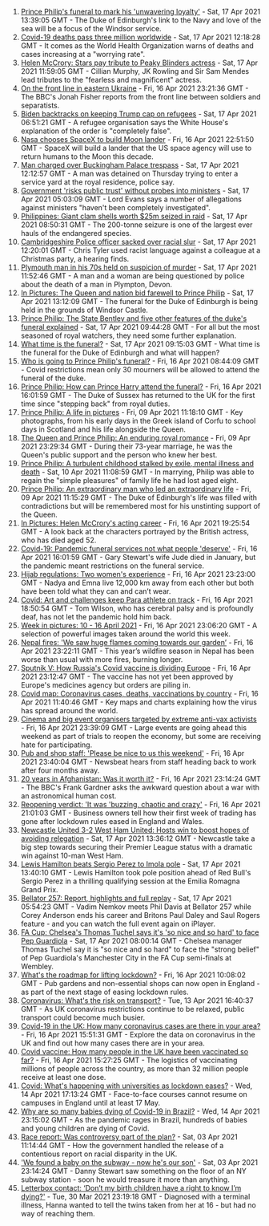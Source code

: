 1. [Prince Philip's funeral to mark his 'unwavering loyalty'](https://www.bbc.co.uk/news/uk-56779068) - Sat, 17 Apr 2021 13:39:05 GMT - The Duke of Edinburgh's link to the Navy and love of the sea will be a focus of the Windsor service.
2. [Covid-19 deaths pass three million worldwide](https://www.bbc.co.uk/news/world-56783878) - Sat, 17 Apr 2021 12:18:28 GMT - It comes as the World Health Organization warns of deaths and cases increasing at a "worrying rate".
3. [Helen McCrory: Stars pay tribute to Peaky Blinders actress](https://www.bbc.co.uk/news/entertainment-arts-56785283) - Sat, 17 Apr 2021 11:59:05 GMT - Cillian Murphy, JK Rowling and Sir Sam Mendes lead tributes to the "fearless and magnificent" actress.
4. [On the front line in eastern Ukraine](https://www.bbc.co.uk/news/world-europe-56776463) - Fri, 16 Apr 2021 23:21:36 GMT - The BBC's Jonah Fisher reports from the front line between soldiers and separatists.
5. [Biden backtracks on keeping Trump cap on refugees](https://www.bbc.co.uk/news/world-us-canada-56778721) - Sat, 17 Apr 2021 06:51:21 GMT - A refugee organisation says the White House's explanation of the order is "completely false".
6. [Nasa chooses SpaceX to build Moon lander](https://www.bbc.co.uk/news/science-environment-56781556) - Fri, 16 Apr 2021 22:51:50 GMT - SpaceX will build a lander that the US space agency will use to return humans to the Moon this decade.
7. [Man charged over Buckingham Palace trespass](https://www.bbc.co.uk/news/uk-england-london-56784417) - Sat, 17 Apr 2021 12:12:57 GMT - A man was detained on Thursday trying to enter a service yard at the royal residence, police say.
8. [Government 'risks public trust' without probes into ministers](https://www.bbc.co.uk/news/uk-politics-56763651) - Sat, 17 Apr 2021 05:03:09 GMT - Lord Evans says a number of allegations against ministers "haven't been completely investigated".
9. [Philippines: Giant clam shells worth $25m seized in raid](https://www.bbc.co.uk/news/world-asia-56784215) - Sat, 17 Apr 2021 08:50:31 GMT - The 200-tonne seizure is one of the largest ever hauls of the endangered species.
10. [Cambridgeshire Police officer sacked over racial slur](https://www.bbc.co.uk/news/uk-england-cambridgeshire-56776303) - Sat, 17 Apr 2021 12:20:01 GMT - Chris Tyler used racist language against a colleague at a Christmas party, a hearing finds.
11. [Plymouth man in his 70s held on suspicion of murder](https://www.bbc.co.uk/news/uk-england-devon-56784690) - Sat, 17 Apr 2021 11:52:46 GMT - A man and a woman are being questioned by police about the death of a man in Plympton, Devon.
12. [In Pictures: The Queen and nation bid farewell to Prince Philip](https://www.bbc.co.uk/news/in-pictures-56779000) - Sat, 17 Apr 2021 13:12:09 GMT - The funeral for the Duke of Edinburgh is being held in the grounds of Windsor Castle.
13. [Prince Philip: The State Bentley and five other features of the duke's funeral explained](https://www.bbc.co.uk/news/uk-56762822) - Sat, 17 Apr 2021 09:44:28 GMT - For all but the most seasoned of royal watchers, they need some further explanation.
14. [What time is the funeral?](https://www.bbc.co.uk/news/uk-56694327) - Sat, 17 Apr 2021 09:15:03 GMT - What time is the funeral for the Duke of Edinburgh and what will happen?
15. [Who is going to Prince Philip's funeral?](https://www.bbc.co.uk/news/uk-56765468) - Fri, 16 Apr 2021 08:44:09 GMT - Covid restrictions mean only 30 mourners will be allowed to attend the funeral of the duke.
16. [Prince Philip: How can Prince Harry attend the funeral?](https://www.bbc.co.uk/news/uk-56709506) - Fri, 16 Apr 2021 16:01:59 GMT - The Duke of Sussex has returned to the UK for the first time since "stepping back" from royal duties.
17. [Prince Philip: A life in pictures](https://www.bbc.co.uk/news/in-pictures-36417297) - Fri, 09 Apr 2021 11:18:10 GMT - Key photographs, from his early days in the Greek island of Corfu to school days in Scotland and his life alongside the Queen.
18. [The Queen and Prince Philip: An enduring royal romance](https://www.bbc.co.uk/news/uk-56252745) - Fri, 09 Apr 2021 23:29:34 GMT - During their 73-year marriage, he was the Queen's public support and the person who knew her best.
19. [Prince Philip: A turbulent childhood stalked by exile, mental illness and death](https://www.bbc.co.uk/news/uk-56690270) - Sat, 10 Apr 2021 11:08:59 GMT - In marrying, Philip was able to regain the "simple pleasures" of family life he had lost aged eight.
20. [Prince Philip: An extraordinary man who led an extraordinary life](https://www.bbc.co.uk/news/uk-50589065) - Fri, 09 Apr 2021 11:15:29 GMT - The Duke of Edinburgh's life was filled with contradictions but will be remembered most for his unstinting support of the Queen.
21. [In Pictures: Helen McCrory's acting career](https://www.bbc.co.uk/news/entertainment-arts-56779389) - Fri, 16 Apr 2021 19:25:54 GMT - A look back at the characters portrayed by the British actress, who has died aged 52.
22. [Covid-19: Pandemic funeral services not what people 'deserve'](https://www.bbc.co.uk/news/uk-56765962) - Fri, 16 Apr 2021 16:01:59 GMT - Gary Stewart's wife Jude died in January, but the pandemic meant restrictions on the funeral service.
23. [Hijab regulations: Two women's experience](https://www.bbc.co.uk/news/world-56773815) - Fri, 16 Apr 2021 23:23:00 GMT - Nadya and Emna live 12,000 km away from each other but both have been told what they can and can’t wear.
24. [Covid: Art and challenges keep Para athlete on track](https://www.bbc.co.uk/news/uk-56773744) - Fri, 16 Apr 2021 18:50:54 GMT - Tom Wilson, who has cerebral palsy and is profoundly deaf, has not let the pandemic hold him back.
25. [Week in pictures: 10 - 16 April 2021](https://www.bbc.co.uk/news/in-pictures-56759689) - Fri, 16 Apr 2021 23:06:20 GMT - A selection of powerful images taken around the world this week.
26. [Nepal fires: 'We saw huge flames coming towards our garden’](https://www.bbc.co.uk/news/world-asia-56773816) - Fri, 16 Apr 2021 23:22:11 GMT - This year’s wildfire season in Nepal has been worse than usual with more fires, burning longer.
27. [Sputnik V: How Russia's Covid vaccine is dividing Europe](https://www.bbc.co.uk/news/world-europe-56735931) - Fri, 16 Apr 2021 23:12:47 GMT - The vaccine has not yet been approved by Europe's medicines agency but orders are piling in.
28. [Covid map: Coronavirus cases, deaths, vaccinations by country](https://www.bbc.co.uk/news/world-51235105) - Fri, 16 Apr 2021 11:40:46 GMT - Key maps and charts explaining how the virus has spread around the world.
29. [Cinema and big event organisers targeted by extreme anti-vax activists](https://www.bbc.co.uk/news/blogs-trending-56772902) - Fri, 16 Apr 2021 23:39:09 GMT - Large events are going ahead this weekend as part of trials to reopen the economy, but some are receiving hate for participating.
30. [Pub and shop staff: 'Please be nice to us this weekend'](https://www.bbc.co.uk/news/newsbeat-56775186) - Fri, 16 Apr 2021 23:40:04 GMT - Newsbeat hears from staff heading back to work after four months away.
31. [20 years in Afghanistan: Was it worth it?](https://www.bbc.co.uk/news/world-asia-56770570) - Fri, 16 Apr 2021 23:14:24 GMT - The BBC's Frank Gardner asks the awkward question about a war with an astronomical human cost.
32. [Reopening verdict: 'It was 'buzzing, chaotic and crazy'](https://www.bbc.co.uk/news/business-56760866) - Fri, 16 Apr 2021 21:01:03 GMT - Business owners tell how their first week of trading has gone after lockdown rules eased in England and Wales.
33. [Newcastle United 3-2 West Ham United: Hosts win to boost hopes of avoiding relegation](https://www.bbc.co.uk/sport/football/56699181) - Sat, 17 Apr 2021 13:36:12 GMT - Newcastle take a big step towards securing their Premier League status with a dramatic win against 10-man West Ham.
34. [Lewis Hamilton beats Sergio Perez to Imola pole](https://www.bbc.co.uk/sport/formula1/56786503) - Sat, 17 Apr 2021 13:40:10 GMT - Lewis Hamilton took pole position ahead of Red Bull's Sergio Perez in a thrilling qualifying session at the Emilia Romagna Grand Prix.
35. [Bellator 257: Report, highlights and full replay](https://www.bbc.co.uk/sport/mixed-martial-arts/56783293) - Sat, 17 Apr 2021 05:54:23 GMT - Vadim Nemkov meets Phil Davis at Bellator 257 while Corey Anderson ends his career and Britons Paul Daley and Saul Rogers feature - and you can watch the full event again on iPlayer.
36. [FA Cup: Chelsea's Thomas Tuchel says it's 'so nice and so hard' to face Pep Guardiola](https://www.bbc.co.uk/sport/av/football/56784235) - Sat, 17 Apr 2021 08:00:14 GMT - Chelsea manager Thomas Tuchel say it is "so nice and so hard" to face the "strong belief" of Pep Guardiola's Manchester City in the FA Cup semi-finals at Wembley.
37. [What's the roadmap for lifting lockdown?](https://www.bbc.co.uk/news/explainers-52530518) - Fri, 16 Apr 2021 10:08:02 GMT - Pub gardens and non-essential shops can now open in England - as part of the next stage of easing lockdown rules.
38. [Coronavirus: What's the risk on transport?](https://www.bbc.co.uk/news/health-51736185) - Tue, 13 Apr 2021 16:40:37 GMT - As UK coronavirus restrictions continue to be relaxed, public transport could become much busier.
39. [Covid-19 in the UK: How many coronavirus cases are there in your area?](https://www.bbc.co.uk/news/uk-51768274) - Fri, 16 Apr 2021 15:51:31 GMT - Explore the data on coronavirus in the UK and find out how many cases there are in your area.
40. [Covid vaccine: How many people in the UK have been vaccinated so far?](https://www.bbc.co.uk/news/health-55274833) - Fri, 16 Apr 2021 15:27:25 GMT - The logistics of vaccinating millions of people across the country, as more than 32 million people receive at least one dose.
41. [Covid: What's happening with universities as lockdown eases?](https://www.bbc.co.uk/news/explainers-52753913) - Wed, 14 Apr 2021 17:13:24 GMT - Face-to-face courses cannot resume on campuses in England until at least 17 May.
42. [Why are so many babies dying of Covid-19 in Brazil?](https://www.bbc.co.uk/news/world-latin-america-56696907) - Wed, 14 Apr 2021 23:15:02 GMT - As the pandemic rages in Brazil, hundreds of babies and young children are dying of Covid.
43. [Race report: Was controversy part of the plan?](https://www.bbc.co.uk/news/uk-politics-56578839) - Sat, 03 Apr 2021 11:14:44 GMT - How the government handled the release of a contentious report on racial disparity in the UK.
44. ['We found a baby on the subway - now he's our son'](https://www.bbc.co.uk/news/stories-56409764) - Sat, 03 Apr 2021 23:14:24 GMT - Danny Stewart saw something on the floor of an NY subway station - soon he would treasure it more than anything.
45. [Letterbox contact: ‘Don’t my birth children have a right to know I’m dying?'](https://www.bbc.co.uk/news/stories-56576285) - Tue, 30 Mar 2021 23:19:18 GMT - Diagnosed with a terminal illness, Hanna wanted to tell the twins taken from her at 16 - but had no way of reaching them.
